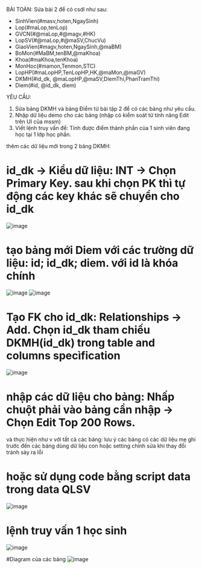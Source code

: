 BÀI TOÁN: Sửa bài 2 để có csdl như sau:
  + SinhVien(#masv,hoten,NgaySinh)
  + Lop(#maLop,tenLop)
  + GVCN(#@maLop,#@magv,#HK)
  + LopSV(#@maLop,#@maSV,ChucVu)
  + GiaoVien(#magv,hoten,NgaySinh,@maBM)
  + BoMon(#MaBM,tenBM,@maKhoa)
  + Khoa(#maKhoa,tenKhoa)
  + MonHoc(#mamon,Tenmon,STC)
  + LopHP(#maLopHP,TenLopHP,HK,@maMon,@maGV)
  + DKMH(#id_dk, @maLopHP,@maSV,DiemThi,PhanTramThi)
  + Diem(#id, @id_dk, diem)

YÊU CẦU:
1. Sửa bảng DKMH và bảng Điểm từ bài tập 2 để có các bảng như yêu cầu.
2. Nhập dữ liệu demo cho các bảng (nhập có kiểm soát từ tính năng Edit trên UI của mssm)
3. Viết lệnh truy vấn để: Tính được điểm thành phần của 1 sinh viên đang học tại 1 lớp học phần.




thêm các dữ liệu mới trong 2 bảng DKMH:
# id_dk → Kiểu dữ liệu: INT → Chọn Primary Key. sau khi chọn PK thì tự động các key khác sẽ chuyển cho id_dk
![image](https://github.com/user-attachments/assets/9cb6039f-a102-4963-a954-6008f6dae03c)

# tạo bảng mới Diem với các trường dữ liệu: id; id_dk; diem. với id là khóa chính 
![image](https://github.com/user-attachments/assets/ce9793d9-a1e9-47e9-af50-f7fef81c071b)
![image](https://github.com/user-attachments/assets/007d3c39-3734-4b6d-8fd8-e242fbe10384)

# Tạo FK cho id_dk: Relationships → Add. Chọn id_dk tham chiếu DKMH(id_dk) trong table and columns specìfication 
![image](https://github.com/user-attachments/assets/2e53ca52-06ba-4bb0-939e-57eab0fb63c5)

# nhập các dữ liệu cho bảng: Nhấp chuột phải vào bảng cần nhập → Chọn Edit Top 200 Rows.
và thực hiện như v với tất cả các bảng: lưu ý các bảng có các dữ liệu mẹ ghi trước đến các bảng dùng dữ liệu con hoặc setting chỉnh sửa khi thay đổi tránh sảy ra lỗi

# hoặc sử dụng code bằng script data trong data QLSV

![image](https://github.com/user-attachments/assets/4e8f4a79-f9b5-46fa-9df2-1221e29d02a3)


# lệnh truy vấn 1 học sinh 
![image](https://github.com/user-attachments/assets/c47f15f4-606f-4172-94cd-8ac3c21a8876)


#Diagram của các bảng
![image](https://github.com/user-attachments/assets/2d928237-6e94-4573-9984-0230bcd95c6a)








